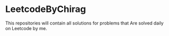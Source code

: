 # LeetcodeByChirag
This repositories will contain all solutions for problems that Are solved daily on Leetcode by me.
